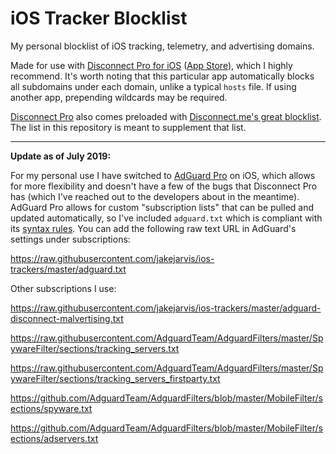 # iOS Tracker Blocklist

My personal blocklist of iOS tracking, telemetry, and advertising domains.

Made for use with [Disconnect Pro for iOS](https://disconnect.me/) ([App Store](https://itunes.apple.com/us/app/disconnect-privacy-pro-entire/id1057771839?ls=1&mt=8)), which I highly recommend. It's worth noting that this particular app automatically blocks all subdomains under each domain, unlike a typical `hosts` file. If using another app, prepending wildcards may be required.

[Disconnect Pro](https://itunes.apple.com/us/app/disconnect-privacy-pro-entire/id1057771839?ls=1&mt=8) also comes preloaded with [Disconnect.me's great blocklist](https://github.com/disconnectme/disconnect-tracking-protection). The list in this repository is meant to supplement that list.


---

**Update as of July 2019:**

For my personal use I have switched to [AdGuard Pro](https://adguard.com/en/adguard-ios-pro/overview.html) on iOS, which allows for more flexibility and doesn't have a few of the bugs that Disconnect Pro has (which I've reached out to the developers about in the meantime). AdGuard Pro allows for custom "subscription lists" that can be pulled and updated automatically, so I've included `adguard.txt` which is compliant with its [syntax rules](https://kb.adguard.com/en/general/how-to-create-your-own-ad-filters). You can add the following raw text URL in AdGuard's settings under subscriptions:

https://raw.githubusercontent.com/jakejarvis/ios-trackers/master/adguard.txt

Other subscriptions I use:

https://raw.githubusercontent.com/jakejarvis/ios-trackers/master/adguard-disconnect-malvertising.txt

https://raw.githubusercontent.com/AdguardTeam/AdguardFilters/master/SpywareFilter/sections/tracking_servers.txt

https://raw.githubusercontent.com/AdguardTeam/AdguardFilters/master/SpywareFilter/sections/tracking_servers_firstparty.txt

https://github.com/AdguardTeam/AdguardFilters/blob/master/MobileFilter/sections/spyware.txt

https://github.com/AdguardTeam/AdguardFilters/blob/master/MobileFilter/sections/adservers.txt
